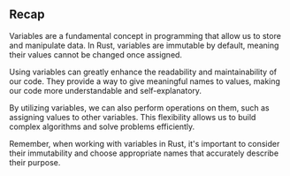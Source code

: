 ## Recap

Variables are a fundamental concept in programming that allow us to store and manipulate data. In Rust, variables are immutable by default, meaning their values cannot be changed once assigned.

Using variables can greatly enhance the readability and maintainability of our code. They provide a way to give meaningful names to values, making our code more understandable and self-explanatory.

By utilizing variables, we can also perform operations on them, such as assigning values to other variables. This flexibility allows us to build complex algorithms and solve problems efficiently.

Remember, when working with variables in Rust, it's important to consider their immutability and choose appropriate names that accurately describe their purpose.

